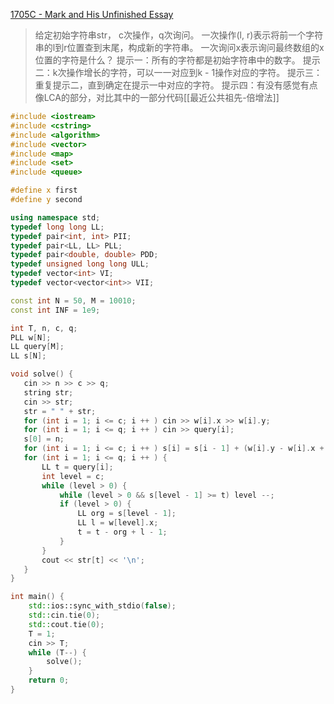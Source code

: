 [1705C - Mark and His Unfinished Essay](https://codeforces.com/contest/1705/problem/C)
>给定初始字符串str， c次操作，q次询问。
>一次操作(l, r)表示将前一个字符串的l到r位置查到末尾，构成新的字符串。
>一次询问x表示询问最终数组的x位置的字符是什么？
>提示一：所有的字符都是初始字符串中的数字。
>提示二：k次操作增长的字符，可以一一对应到k - 1操作对应的字符。
>提示三：重复提示二，直到确定在提示一中对应的字符。
>提示四：有没有感觉有点像LCA的部分，对比其中的一部分代码[[最近公共祖先-倍增法]]
~~~c++
#include <iostream>
#include <cstring>
#include <algorithm>
#include <vector>
#include <map>
#include <set>
#include <queue>

#define x first
#define y second

using namespace std;
typedef long long LL;
typedef pair<int, int> PII;
typedef pair<LL, LL> PLL;
typedef pair<double, double> PDD;
typedef unsigned long long ULL;
typedef vector<int> VI;
typedef vector<vector<int>> VII;

const int N = 50, M = 10010;
const int INF = 1e9;

int T, n, c, q;
PLL w[N];
LL query[M];
LL s[N];

void solve() {
   cin >> n >> c >> q;
   string str;
   cin >> str;
   str = " " + str;
   for (int i = 1; i <= c; i ++ ) cin >> w[i].x >> w[i].y;
   for (int i = 1; i <= q; i ++ ) cin >> query[i];
   s[0] = n;
   for (int i = 1; i <= c; i ++ ) s[i] = s[i - 1] + (w[i].y - w[i].x + 1);
   for (int i = 1; i <= q; i ++ ) {
       LL t = query[i];
       int level = c;
       while (level > 0) {
           while (level > 0 && s[level - 1] >= t) level --;
           if (level > 0) {
               LL org = s[level - 1];
               LL l = w[level].x;
               t = t - org + l - 1;
           }
       }
       cout << str[t] << '\n';
   }
}

int main() {
    std::ios::sync_with_stdio(false);
    std::cin.tie(0);
    std::cout.tie(0);
    T = 1;
    cin >> T;
    while (T--) {
        solve();
    }
    return 0;
}
~~~
